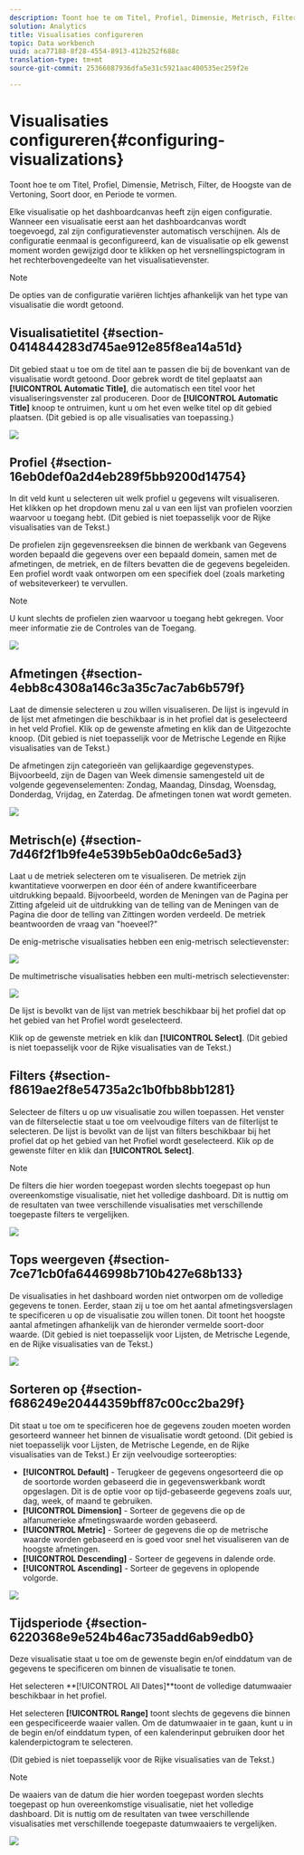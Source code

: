 ```yaml
---
description: Toont hoe te om Titel, Profiel, Dimensie, Metrisch, Filter, de Hoogste van de Vertoning, Soort door, en Periode te vormen.
solution: Analytics
title: Visualisaties configureren
topic: Data workbench
uuid: aca77188-8f28-4554-8913-412b252f688c
translation-type: tm+mt
source-git-commit: 25366087936dfa5e31c5921aac400535ec259f2e

---
```



# Visualisaties configureren{#configuring-visualizations}

Toont hoe te om Titel, Profiel, Dimensie, Metrisch, Filter, de Hoogste van de Vertoning, Soort door, en Periode te vormen.

Elke visualisatie op het dashboardcanvas heeft zijn eigen configuratie. Wanneer een visualisatie eerst aan het dashboardcanvas wordt toegevoegd, zal zijn configuratievenster automatisch verschijnen. Als de configuratie eenmaal is geconfigureerd, kan de visualisatie op elk gewenst moment worden gewijzigd door te klikken op het versnellingspictogram in het rechterbovengedeelte van het visualisatievenster.

>[!NOTE]
>
>De opties van de configuratie variëren lichtjes afhankelijk van het type van visualisatie die wordt getoond.

## Visualisatietitel {#section-0414844283d745ae912e85f8ea14a51d}

Dit gebied staat u toe om de titel aan te passen die bij de bovenkant van de visualisatie wordt getoond. Door gebrek wordt de titel geplaatst aan **[!UICONTROL Automatic Title]**, die automatisch een titel voor het visualiseringsvenster zal produceren. Door de **[!UICONTROL Automatic Title]** knoop te ontruimen, kunt u om het even welke titel op dit gebied plaatsen. (Dit gebied is op alle visualisaties van toepassing.)

![](assets/title.png)

## Profiel {#section-16eb0def0a2d4eb289f5bb9200d14754}

In dit veld kunt u selecteren uit welk profiel u gegevens wilt visualiseren. Het klikken op het dropdown menu zal u van een lijst van profielen voorzien waarvoor u toegang hebt. (Dit gebied is niet toepasselijk voor de Rijke visualisaties van de Tekst.)

De profielen zijn gegevensreeksen die binnen de werkbank van Gegevens worden bepaald die gegevens over een bepaald domein, samen met de afmetingen, de metriek, en de filters bevatten die de gegevens begeleiden. Een profiel wordt vaak ontworpen om een specifiek doel (zoals marketing of websiteverkeer) te vervullen.

>[!NOTE]
>
>U kunt slechts de profielen zien waarvoor u toegang hebt gekregen. Voor meer informatie zie de Controles van de Toegang.

![](assets/profile.png)

## Afmetingen {#section-4ebb8c4308a146c3a35c7ac7ab6b579f}

Laat de dimensie selecteren u zou willen visualiseren. De lijst is ingevuld in de lijst met afmetingen die beschikbaar is in het profiel dat is geselecteerd in het veld Profiel. Klik op de gewenste afmeting en klik dan de Uitgezochte knoop. (Dit gebied is niet toepasselijk voor de Metrische Legende en Rijke visualisaties van de Tekst.)

De afmetingen zijn categorieën van gelijkaardige gegevenstypes. Bijvoorbeeld, zijn de Dagen van Week dimensie samengesteld uit de volgende gegevenselementen: Zondag, Maandag, Dinsdag, Woensdag, Donderdag, Vrijdag, en Zaterdag. De afmetingen tonen wat wordt gemeten.

![](assets/dimension.png)

## Metrisch(e) {#section-7d46f2f1b9fe4e539b5eb0a0dc6e5ad3}

Laat u de metriek selecteren om te visualiseren. De metriek zijn kwantitatieve voorwerpen en door één of andere kwantificeerbare uitdrukking bepaald. Bijvoorbeeld, worden de Meningen van de Pagina per Zitting afgeleid uit de uitdrukking van de telling van de Meningen van de Pagina die door de telling van Zittingen worden verdeeld. De metriek beantwoorden de vraag van &quot;hoeveel?&quot;

De enig-metrische visualisaties hebben een enig-metrisch selectievenster:

![](assets/metrics2.png)

De multimetrische visualisaties hebben een multi-metrisch selectievenster:

![](assets/metrics.png)

De lijst is bevolkt van de lijst van metriek beschikbaar bij het profiel dat op het gebied van het Profiel wordt geselecteerd.

Klik op de gewenste metriek en klik dan **[!UICONTROL Select]**. (Dit gebied is niet toepasselijk voor de Rijke visualisaties van de Tekst.)

## Filters {#section-f8619ae2f8e54735a2c1b0fbb8bb1281}

Selecteer de filters u op uw visualisatie zou willen toepassen. Het venster van de filterselectie staat u toe om veelvoudige filters van de filterlijst te selecteren. De lijst is bevolkt van de lijst van filters beschikbaar bij het profiel dat op het gebied van het Profiel wordt geselecteerd. Klik op de gewenste filter en klik dan **[!UICONTROL Select]**.

>[!NOTE]
>
>De filters die hier worden toegepast worden slechts toegepast op hun overeenkomstige visualisatie, niet het volledige dashboard. Dit is nuttig om de resultaten van twee verschillende visualisaties met verschillende toegepaste filters te vergelijken.

![](assets/filter.png)

## Tops weergeven {#section-7ce71cb0fa6446998b710b427e68b133}

De visualisaties in het dashboard worden niet ontworpen om de volledige gegevens te tonen. Eerder, staan zij u toe om het aantal afmetingsverslagen te specificeren u op de visualisatie zou willen tonen. Dit toont het hoogste aantal afmetingen afhankelijk van de hieronder vermelde soort-door waarde. (Dit gebied is niet toepasselijk voor Lijsten, de Metrische Legende, en de Rijke visualisaties van de Tekst.)

![](assets/display_top.png)

## Sorteren op {#section-f686249e20444359bff87c00cc2ba29f}

Dit staat u toe om te specificeren hoe de gegevens zouden moeten worden gesorteerd wanneer het binnen de visualisatie wordt getoond. (Dit gebied is niet toepasselijk voor Lijsten, de Metrische Legende, en de Rijke visualisaties van de Tekst.) Er zijn veelvoudige sorteeropties:

* **[!UICONTROL Default]** - Terugkeer de gegevens ongesorteerd die op de soortorde worden gebaseerd die in gegevenswerkbank wordt opgeslagen. Dit is de optie voor op tijd-gebaseerde gegevens zoals uur, dag, week, of maand te gebruiken.
* **[!UICONTROL Dimension]** - Sorteer de gegevens die op de alfanumerieke afmetingswaarde worden gebaseerd.
* **[!UICONTROL Metric]** - Sorteer de gegevens die op de metrische waarde worden gebaseerd en is goed voor snel het visualiseren van de hoogste afmetingen.
* **[!UICONTROL Descending]** - Sorteer de gegevens in dalende orde.
* **[!UICONTROL Ascending]** - Sorteer de gegevens in oplopende volgorde.

![](assets/sort_by.png)

## Tijdsperiode {#section-6220368e9e524b46ac735add6ab9edb0}

Deze visualisatie staat u toe om de gewenste begin en/of einddatum van de gegevens te specificeren om binnen de visualisatie te tonen.

Het selecteren **[!UICONTROL All Dates]**toont de volledige datumwaaier beschikbaar in het profiel.

Het selecteren **[!UICONTROL Range]** toont slechts de gegevens die binnen een gespecificeerde waaier vallen. Om de datumwaaier in te gaan, kunt u in de begin en/of einddatum typen, of een kalenderinput gebruiken door het kalenderpictogram te selecteren.

(Dit gebied is niet toepasselijk voor de Rijke visualisaties van de Tekst.)

>[!NOTE]
>
>De waaiers van de datum die hier worden toegepast worden slechts toegepast op hun overeenkomstige visualisatie, niet het volledige dashboard. Dit is nuttig om de resultaten van twee verschillende visualisaties met verschillende toegepaste datumwaaiers te vergelijken.

![](assets/time_period.png)

